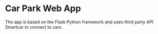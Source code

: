 # Car Park Web App
The app is based on the Flask Python framework and uses third party API Smartcar to connect to cars.
